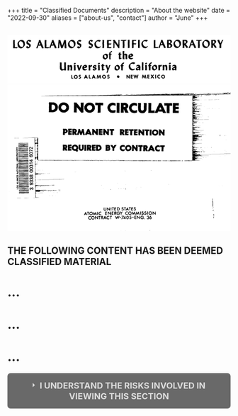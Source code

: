 +++
title = "Classified Documents"
description = "About the website"
date = "2022-09-30"
aliases = ["about-us", "contact"]
author = "June"
+++
<style>input[type='checkbox'] {
    display: none;
}

.wrap-collapsible {
    margin: 1.2rem 0;
}

.lbl-toggle {
    display: block;
    font-weight: bold;
    font-size: 1.2rem;
    text-transform: uppercase;
    text-align: center;
    padding: 1rem;
    color: #DDD;
    background: #696969;
    cursor: pointer;
    border-radius: 7px;
    transition: all 0.25s ease-out;
}

.lbl-toggle:hover {
    color: #FFF;
}

.lbl-toggle::before {
    content: ' ';
    display: inline-block;
    border-top: 5px solid transparent;
    border-bottom: 5px solid transparent;
    border-left: 5px solid currentColor;
    vertical-align: middle;
    margin-right: .7rem;
    transform: translateY(-2px);
    transition: transform .2s ease-out;
}

.toggle:checked+.lbl-toggle::before {
    transform: rotate(90deg) translateX(-3px);
}

.collapsible-content {
    max-height: 0px;
    overflow: hidden;
    transition: max-height .25s ease-in-out;
}

.toggle:checked+.lbl-toggle+.collapsible-content {
    max-height: 2000px;
}

.toggle:checked+.lbl-toggle {
    border-bottom-right-radius: 0;
    border-bottom-left-radius: 0;
}

.collapsible-content .content-inner {
    background: rgba(200, 200, 200, .2);
    border-bottom: 1px solid rgba(0, 0, 0, .45);
    border-bottom-left-radius: 7px;
    border-bottom-right-radius: 7px;
    padding: .5rem 1rem;
}

.collapsible-content p {
    margin-bottom: 0;
}</style>

<br>

<div align="center">
<img src="./images/los_alamos.png" alt="Los Alamos Header" width="600"/>
<img src="./images/warning.png" alt="Warning" width="600"/>
</div>

## THE FOLLOWING CONTENT HAS BEEN DEEMED CLASSIFIED MATERIAL
# ...
# ...
# ...
<div class="wrap-collapsible"> 
<input id="collapsible" class="toggle" type="checkbox"> 
<label for="collapsible" class="lbl-toggle">I UNDERSTAND THE RISKS INVOLVED IN VIEWING THIS SECTION</label>
<div class="collapsible-content">
<div class="content-inner">
<p> 
<div align="center">
<h2>DISCLAIMER: THIS CONTENT IS NOT RELATED TO THE REST OF THE SITE, IT IS HERE FOR TESTING THE CODE</h2>
<img src="./images/beloved.gif" alt="Demon Core My Beloved" width="600"/>
<img src="./images/producer.png" alt="Demon Core My Beloved" width="600"/>
<iframe width="560" height="315" src="https://www.youtube.com/embed/6ZIjbX1gj88" title="YouTube video player" frameborder="0" allow="accelerometer; autoplay; clipboard-write; encrypted-media; gyroscope; picture-in-picture" allowfullscreen></iframe>
</div>
</p>
</div>
</div>
</div>